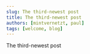 ```yaml
---
slug: The third-newest post
title: The third-newest post
authors: [mintvernetzt, paul]
tags: [welcome, blog]
---
```


The third-newest post

